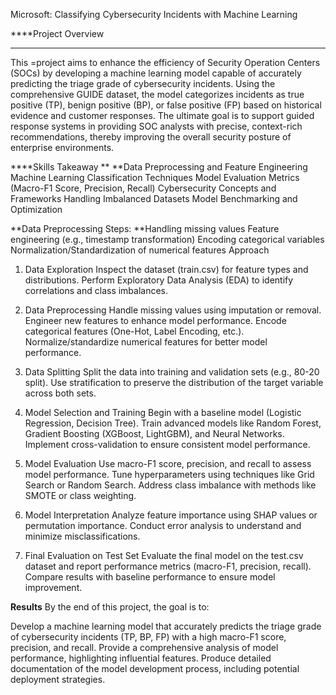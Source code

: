 Microsoft: Classifying Cybersecurity Incidents with Machine Learning

****Project Overview
****
This =project aims to enhance the efficiency of Security Operation Centers (SOCs) by developing a machine learning model capable of accurately predicting the triage grade of cybersecurity incidents. Using the comprehensive GUIDE dataset, the model categorizes incidents as true positive (TP), benign positive (BP), or false positive (FP) based on historical evidence and customer responses. The ultimate goal is to support guided response systems in providing SOC analysts with precise, context-rich recommendations, thereby improving the overall security posture of enterprise environments.

****Skills Takeaway
**
**Data Preprocessing and Feature Engineering
Machine Learning Classification Techniques
Model Evaluation Metrics (Macro-F1 Score, Precision, Recall)
Cybersecurity Concepts and Frameworks 
Handling Imbalanced Datasets
Model Benchmarking and Optimization

**Data Preprocessing Steps:
**Handling missing values Feature engineering (e.g., timestamp transformation) Encoding categorical variables Normalization/Standardization of numerical features Approach

1. Data Exploration
Inspect the dataset (train.csv) for feature types and distributions. Perform Exploratory Data Analysis (EDA) to identify correlations and class imbalances.

2. Data Preprocessing
Handle missing values using imputation or removal. Engineer new features to enhance model performance. Encode categorical features (One-Hot, Label Encoding, etc.). Normalize/standardize numerical features for better model performance.

3. Data Splitting
Split the data into training and validation sets (e.g., 80-20 split). Use stratification to preserve the distribution of the target variable across both sets.

4. Model Selection and Training
Begin with a baseline model (Logistic Regression, Decision Tree). Train advanced models like Random Forest, Gradient Boosting (XGBoost, LightGBM), and Neural Networks. Implement cross-validation to ensure consistent model performance.

5. Model Evaluation
Use macro-F1 score, precision, and recall to assess model performance. Tune hyperparameters using techniques like Grid Search or Random Search. Address class imbalance with methods like SMOTE or class weighting.

6. Model Interpretation
Analyze feature importance using SHAP values or permutation importance. Conduct error analysis to understand and minimize misclassifications.

7. Final Evaluation on Test Set
Evaluate the final model on the test.csv dataset and report performance metrics (macro-F1, precision, recall). Compare results with baseline performance to ensure model improvement.

**Results**
By the end of this project, the goal is to:

Develop a machine learning model that accurately predicts the triage grade of cybersecurity incidents (TP, BP, FP) with a high macro-F1 score, precision, and recall.
Provide a comprehensive analysis of model performance, highlighting influential features.
Produce detailed documentation of the model development process, including potential deployment strategies.

